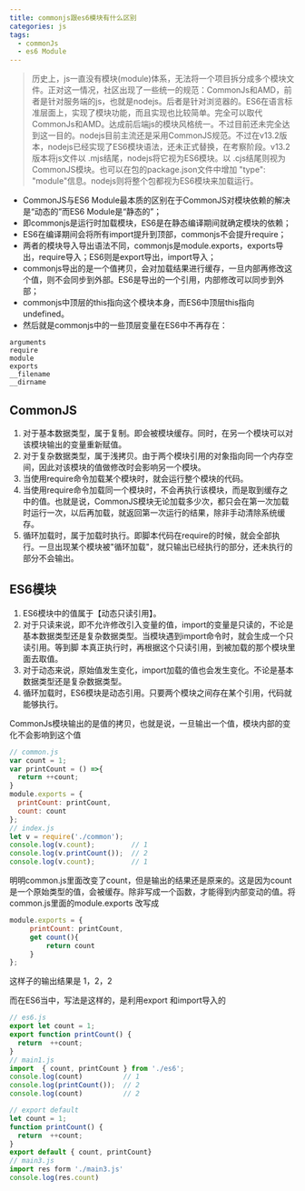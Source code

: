 ```yaml
---
title: commonjs跟es6模块有什么区别
categories: js
tags:
  - commonJs
  - es6 Module
---
```


> 历史上，js一直没有模块(module)体系，无法将一个项目拆分成多个模块文件。正对这一情况，社区出现了一些统一的规范：CommonJs和AMD，前者是针对服务端的js，也就是nodejs。后者是针对浏览器的。ES6在语言标准层面上，实现了模块功能，而且实现也比较简单。完全可以取代CommonJs和AMD。达成前后端js的模块风格统一。不过目前还未完全达到这一目的。nodejs目前主流还是采用CommonJS规范。不过在v13.2版本，nodejs已经实现了ES6模块语法，还未正式替换，在考察阶段。v13.2版本将js文件以 .mjs结尾，nodejs将它视为ES6模块。以 .cjs结尾则视为CommonJS模块。也可以在包的package.json文件中增加 "type": "module"信息。nodejs则将整个包都视为ES6模块来加载运行。

- CommonJS与ES6 Module最本质的区别在于CommonJS对模块依赖的解决是“动态的”而ES6 Module是“静态的”；
- 即commonjs是运行时加载模块，ES6是在静态编译期间就确定模块的依赖；
- ES6在编译期间会将所有import提升到顶部，commonjs不会提升require；
- 两者的模块导入导出语法不同，commonjs是module.exports，exports导出，require导入；ES6则是export导出，import导入；
- commonjs导出的是一个值拷贝，会对加载结果进行缓存，一旦内部再修改这个值，则不会同步到外部。ES6是导出的一个引用，内部修改可以同步到外部；
- commonjs中顶层的this指向这个模块本身，而ES6中顶层this指向undefined。
- 然后就是commonjs中的一些顶层变量在ES6中不再存在：
```
arguments
require
module
exports
__filename
__dirname
```

## CommonJS
1. 对于基本数据类型，属于复制。即会被模块缓存。同时，在另一个模块可以对该模块输出的变量重新赋值。
2. 对于复杂数据类型，属于浅拷贝。由于两个模块引用的对象指向同一个内存空间，因此对该模块的值做修改时会影响另一个模块。
3. 当使用require命令加载某个模块时，就会运行整个模块的代码。
4. 当使用require命令加载同一个模块时，不会再执行该模块，而是取到缓存之中的值。也就是说，CommonJS模块无论加载多少次，都只会在第一次加载时运行一次，以后再加载，就返回第一次运行的结果，除非手动清除系统缓存。
5. 循环加载时，属于加载时执行。即脚本代码在require的时候，就会全部执行。一旦出现某个模块被"循环加载"，就只输出已经执行的部分，还未执行的部分不会输出。
## ES6模块
1. ES6模块中的值属于【动态只读引用】。
2. 对于只读来说，即不允许修改引入变量的值，import的变量是只读的，不论是基本数据类型还是复杂数据类型。当模块遇到import命令时，就会生成一个只读引用。等到脚 本真正执行时，再根据这个只读引用，到被加载的那个模块里面去取值。
3. 对于动态来说，原始值发生变化，import加载的值也会发生变化。不论是基本数据类型还是复杂数据类型。
4. 循环加载时，ES6模块是动态引用。只要两个模块之间存在某个引用，代码就能够执行。

CommonJs模块输出的是值的拷贝，也就是说，一旦输出一个值，模块内部的变化不会影响到这个值
``` javascript
// common.js
var count = 1;
var printCount = () =>{ 
  return ++count;
}
module.exports = {
  printCount: printCount,
  count: count
};
// index.js
let v = require('./common');
console.log(v.count);         // 1
console.log(v.printCount());  // 2
console.log(v.count);         // 1
```
明明common.js里面改变了count，但是输出的结果还是原来的。这是因为count是一个原始类型的值，会被缓存。除非写成一个函数，才能得到内部变动的值。将common.js里面的module.exports 改写成
```javascript
module.exports = {
     printCount: printCount,
     get count(){
         return count
     }
};
```
这样子的输出结果是 1，2，2

而在ES6当中，写法是这样的，是利用export 和import导入的
```javascript
// es6.js
export let count = 1;
export function printCount() {
  return  ++count;
}
// main1.js
import  { count, printCount } from './es6';
console.log(count)          // 1
console.log(printCount());  // 2
console.log(count)          // 2 
```

```javascript
// export default
let count = 1;
function printCount() {
  return  ++count;
} 
export default { count, printCount}
// main3.js
import res form './main3.js'
console.log(res.count)
```